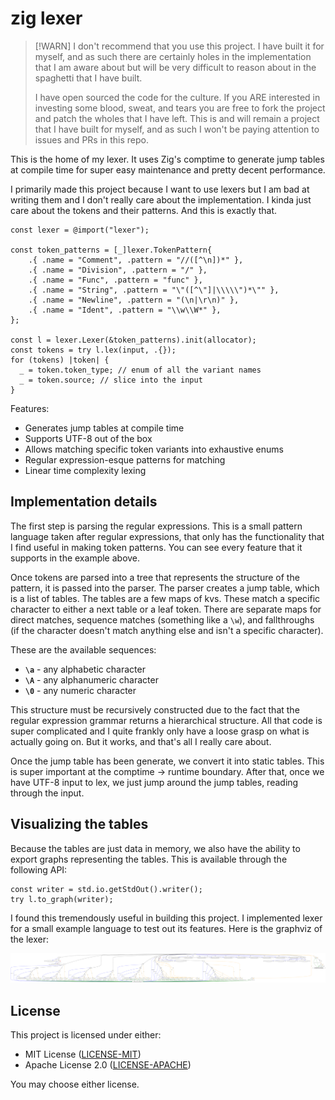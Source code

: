 # zig lexer

> [!WARN]
> I don't recommend that you use this project. I have built it for myself, and
> as such there are certainly holes in the implementation that I am aware about
> but will be very difficult to reason about in the spaghetti that I have built.
>
> I have open sourced the code for the culture. If you ARE interested in
> investing some blood, sweat, and tears you are free to fork the project and
> patch the wholes that I have left. This is and will remain a project that I
> have built for myself, and as such I won't be paying attention to issues and
> PRs in this repo.

This is the home of my lexer. It uses Zig's comptime to generate jump tables at
compile time for super easy maintenance and pretty decent performance.

I primarily made this project because I want to use lexers but I am bad at
writing them and I don't really care about the implementation. I kinda just care
about the tokens and their patterns. And this is exactly that.

```zig
const lexer = @import("lexer");

const token_patterns = [_]lexer.TokenPattern{
    .{ .name = "Comment", .pattern = "//([^\n])*" },
    .{ .name = "Division", .pattern = "/" },
    .{ .name = "Func", .pattern = "func" },
    .{ .name = "String", .pattern = "\"([^\"]|\\\\\")*\"" },
    .{ .name = "Newline", .pattern = "(\n|\r\n)" },
    .{ .name = "Ident", .pattern = "\\w\\W*" },
};

const l = lexer.Lexer(&token_patterns).init(allocator);
const tokens = try l.lex(input, .{});
for (tokens) |token| {
  _ = token.token_type; // enum of all the variant names
  _ = token.source; // slice into the input
}
```

Features:

- Generates jump tables at compile time
- Supports UTF-8 out of the box
- Allows matching specific token variants into exhaustive enums
- Regular expression-esque patterns for matching
- Linear time complexity lexing

## Implementation details

The first step is parsing the regular expressions. This is a small pattern
language taken after regular expressions, that only has the functionality that I
find useful in making token patterns. You can see every feature that it supports
in the example above.

Once tokens are parsed into a tree that represents the structure of the pattern,
it is passed into the parser. The parser creates a jump table, which is a list
of tables. The tables are a few maps of kvs. These match a specific character to
either a next table or a leaf token. There are separate maps for direct matches,
sequence matches (something like a `\w`), and fallthroughs (if the character
doesn't match anything else and isn't a specific character).

These are the available sequences:

- **`\a`** - any alphabetic character
- **`\A`** - any alphanumeric character
- **`\0`** - any numeric character

This structure must be recursively constructed due to the fact that the regular
expression grammar returns a hierarchical structure. All that code is super
complicated and I quite frankly only have a loose grasp on what is actually
going on. But it works, and that's all I really care about.

Once the jump table has been generate, we convert it into static tables. This is
super important at the comptime -> runtime boundary. After that, once we have
UTF-8 input to lex, we just jump around the jump tables, reading through the
input.

## Visualizing the tables

Because the tables are just data in memory, we also have the ability to export
graphs representing the tables. This is available through the following API:

```zig
const writer = std.io.getStdOut().writer();
try l.to_graph(writer);
```

I found this tremendously useful in building this project. I implemented lexer
for a small example language to test out its features. Here is the graphviz of
the lexer:

![Graphviz visualization of the lexer](./.github/graphviz.svg)

## License

This project is licensed under either:

- MIT License ([LICENSE-MIT](./LICENSE-MIT))
- Apache License 2.0 ([LICENSE-APACHE](./LICENSE-APACHE))

You may choose either license.
